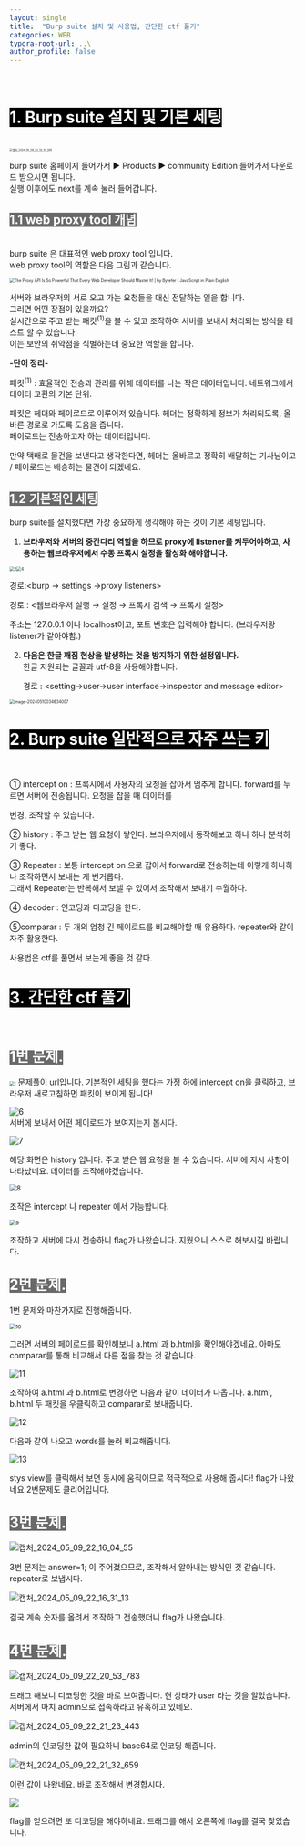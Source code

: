 ```yaml
---
layout: single
title:  "Burp suite 설치 및 사용법, 간단한 ctf 풀기"
categories: WEB
typora-root-url: ..\
author_profile: false
---
```


<br>

# <span style="background:#000000; color:#ffffff">1. Burp suite 설치 및 기본 세팅</span>

<br><img src="/images/2024-05-09-2/캡처_2024_05_09_22_32_55_991.png" alt="캡처_2024_05_09_22_32_55_991" style="zoom: 33%;" />

burp suite 홈페이지 들어가서 ▶ Products ▶ community Edition 들어가서 다운로드 받으시면 됩니다.   
실행 이후에도 next를 계속 눌러 들어갑니다.

## <span style="background:#696969; color:#ffffff">1.1 web proxy tool 개념</span>

<br>burp suite 은 대표적인 web proxy tool 입니다.   
web proxy tool의 역할은 다음 그림과 같습니다.

<img src="https://miro.medium.com/v2/resize:fit:1400/1*OrFHdkiN2RkFo9qfG39Q3w.png" alt="The Proxy API Is So Powerful That Every Web Developer Should Master It! |  by Bytefer | JavaScript in Plain English" style="zoom: 50%;" />

서버와 브라우저의 서로 오고 가는 요청들을 대신 전달하는 일을 합니다.  
그러면 어떤 장점이 있을까요?  
실시간으로 주고 받는 패킷<sup>(1)</sup>을 볼 수 있고 조작하여 서버를 보내서 처리되는 방식을 테스트 할 수 있습니다.  
이는 보안의 취약점을 식별하는데 중요한 역할을 합니다.



<span style= 'font-weight:bold'>-단어 정리-</span>

패킷<sup>(1)</sup> : 효율적인 전송과 관리를 위해 데이터를 나눈 작은 데이터입니다. 네트워크에서 데이터 교환의 기본 단위.

패킷은 헤더와 페이로드로 이루어져 있습니다. 헤더는 정확하게 정보가 처리되도록, 올바른 경로로 가도록 도움을 줍니다.   
페이로드는 전송하고자 하는 데이터입니다.  

만약 택배로 물건을 보낸다고 생각한다면, 헤더는 올바르고 정확히 배달하는 기사님이고 / 페이로드는 배송하는 물건이 되겠네요.



## <span style="background:#696969; color:#ffffff">1.2 기본적인 세팅</span>

burp suite를 설치했다면 가장 중요하게 생각해야 하는 것이 기본 세팅입니다.  

1. <span style='font-weight:bold'>브라우저와 서버의 중간다리 역할을 하므로 proxy에 listener를 켜두어야하고, 사용하는 웹브라우저에서 수동 프록시 설정을 활성화 해야합니다. </span>

<img src="/images/2024-05-09-2/2.PNG" alt="2" style="zoom: 50%;" /><img src="/images/2024-05-09-2/4.PNG" alt="4" style="zoom:50%;" />

경로:<burp → settings →proxy listeners>					

경로 : <웹브라우저 실행 → 설정 → 프록시 검색 → 프록시 설정>

주소는 127.0.0.1 이나 localhost이고,  포트 번호은 입력해야 합니다. (브라우저랑 listener가 같아야함.)



2. <span style='font-weight:bold'>다음은 한글 깨짐 현상을 발생하는 것을 방지하기 위한 설정입니다.</span>  
   한글 지원되는 글꼴과 utf-8을 사용해야합니다.  
   
   경로 : <setting→user→user interface→inspector and message editor>

<img src="/images/2024-05-09-2/image-20240510034634007.png" alt="image-20240510034634007" style="zoom:50%;" />

# <span style="background:#000000; color:#ffffff">2. Burp suite 일반적으로 자주 쓰는 키</span>

<br>

① intercept on : 프록시에서 사용자의 요청을 잡아서 멈추게 합니다.  forward를 누르면 서버에 전송됩니다. 요청을 잡을 때 데이터를 

변경, 조작할 수 있습니다.

② history : 주고 받는 웹 요청이 쌓인다. 브라우저에서 동작해보고 하나 하나 분석하기 좋다.

③ Repeater : 보통 intercept on 으로 잡아서 forward로 전송하는데 이렇게 하나하나 조작하면서 보내는 게 번거롭다.  
그래서 Repeater는 반복해서 보낼 수 있어서 조작해서 보내기 수월하다.

④ decoder : 인코딩과 디코딩을 한다.

⑤comparar : 두 개의 엄청 긴 페이로드를 비교해야할 때 유용하다. repeater와 같이 자주 활용한다.



사용법은 ctf를 풀면서 보는게 좋을 것 같다.



# <span style="background:#000000; color:#ffffff">3. 간단한 ctf 풀기</span>

<br>

## <span style="background:#696969; color:#ffffff"><span style='font-weight:bold; font-size:25px'>1번 문제.</span></span>

<img src="/images/2024-05-09-2/1.PNG" alt="1" style="zoom:50%;" />   
문제풀이 url입니다. 기본적인 세팅을 했다는 가정 하에 intercept on을 클릭하고, 브라우저 새로고침하면 패킷이 보이게 됩니다!



![6](/images/2024-05-09-2/6.PNG)  
서버에 보내서 어떤 페이로드가 보여지는지 봅시다.

![7](/images/2024-05-09-2/7-1715284218987-8.PNG)

해당 화면은 history 입니다. 주고 받은 웹 요청을 볼 수 있습니다. 서버에 지시 사항이 나타났네요. 데이터를 조작해야겠습니다.

<img src="/images/2024-05-09-2/8.PNG" alt="8" style="zoom:80%;" />

조작은 intercept 나 repeater 에서 가능합니다.

<img src="/images/2024-05-09-2/9.PNG" alt="9" style="zoom: 67%;" />

조작하고 서버에 다시 전송하니 flag가 나왔습니다. 지웠으니 스스로 해보시길 바랍니다.



## <span style="background:#696969; color:#ffffff"><span style='font-weight:bold; font-size:25px'>2번 문제.</span></span>

1번 문제와 마찬가지로 진행해줍니다.

<img src="/images/2024-05-09-2/10.PNG" alt="10" style="zoom: 67%;" />

그러면 서버의 페이로드를 확인해보니 a.html 과 b.html을 확인해야겠네요. 아마도 comparar를 통해 비교해서 다른 점을 찾는 것 같습니다.

![11](/images/2024-05-09-2/11.PNG)

조작하여 a.html 과 b.html로 변경하면 다음과 같이 데이터가 나옵니다.  a.html, b.html 두 패킷을 우클릭하고 comparar로 보내줍니다.

![12](/images/2024-05-09-2/12.PNG)

다음과 같이 나오고 words를 눌러 비교해줍니다.

![13](/images/2024-05-09-2/13.PNG)

stys view를 클릭해서 보면 동시에 움직이므로 적극적으로 사용해 줍시다! flag가 나왔네요 2번문제도 클리어입니다. 



## <span style="background:#696969; color:#ffffff"><span style='font-weight:bold; font-size:25px'>3번 문제.</span></span>

![캡처_2024_05_09_22_16_04_55](/images/2024-05-09-2/캡처_2024_05_09_22_16_04_55.png)

3번 문제는 answer=1; 이 주어졌으므로, 조작해서 알아내는 방식인 것 같습니다. repeater로 보냅시다.

![캡처_2024_05_09_22_16_31_13](/images/2024-05-09-2/캡처_2024_05_09_22_16_31_13.png)

결국 계속 숫자를 올려서 조작하고 전송했더니 flag가 나왔습니다.



## <span style="background:#696969; color:#ffffff"><span style='font-weight:bold; font-size:25px'>4번 문제.</span></span>

![캡처_2024_05_09_22_20_53_783](/images/2024-05-09-2/캡처_2024_05_09_22_20_53_783.png)

드래그 해보니 디코딩한 것을 바로 보여줍니다. 현 상태가 user 라는 것을 알았습니다. 서버에서 마치 admin으로 접속하라고 유혹하고 있네요.

![캡처_2024_05_09_22_21_23_443](/images/2024-05-09-2/캡처_2024_05_09_22_21_23_443-1715285882919-22.png)

admin의 인코딩한 값이 필요하니 base64로 인코딩 해줍니다.

![캡처_2024_05_09_22_21_32_659](/images/2024-05-09-2/캡처_2024_05_09_22_21_32_659-1715286006102-28.png)

이런 값이 나왔네요. 바로 조작해서 변경합시다.

![](/images/2024-05-09-2/캡처_2024_05_09_22_22_17_594.png)

flag를 얻으려면 또 디코딩을 해야하네요. 드래그를 해서 오른쪽에 flag를 결국 찾았습니다.

